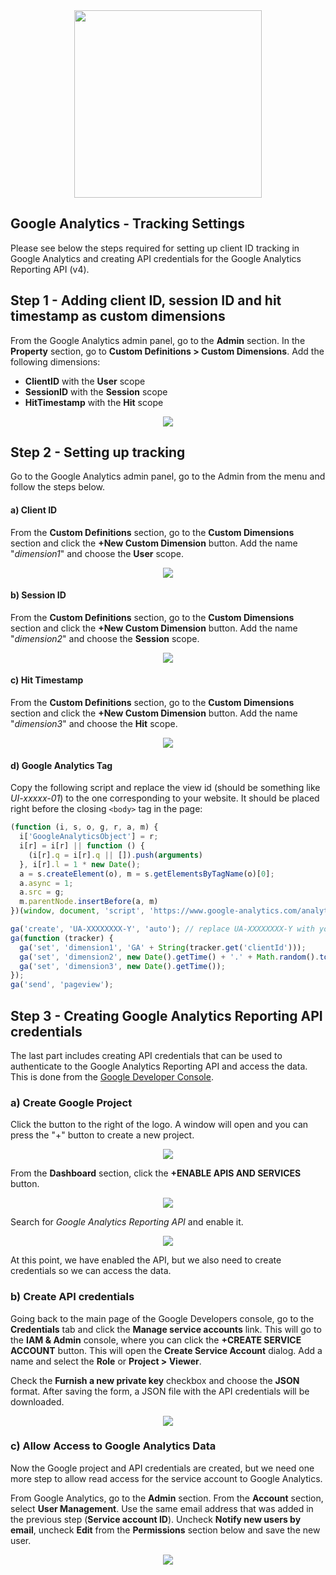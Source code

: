 <div align="center">
    <img src="https://storage.googleapis.com/morphl-docs/google-analytics-tracking/morphl-google-analytics.png" style="width:300px; height: auto;" />
</div>

## Google Analytics - Tracking Settings

Please see below the steps required for setting up client ID tracking in Google Analytics and creating API credentials for the Google Analytics Reporting API (v4).

## Step 1 - Adding client ID, session ID and hit timestamp as custom dimensions

From the Google Analytics admin panel, go to the **Admin** section. In the **Property** section, go to **Custom Definitions > Custom Dimensions**. Add the following dimensions:

- **ClientID** with the **User** scope
- **SessionID** with the **Session** scope
- **HitTimestamp** with the **Hit** scope

<div align="center">
    <img src="https://storage.googleapis.com/morphl-docs/google-analytics-tracking/step2-ga-custom-dimensions.jpg" />
</div>


## Step 2 - Setting up tracking 

Go to the Google Analytics admin panel, go to the Admin from the menu and follow the steps below.

#### a) Client ID

From the **Custom Definitions** section, go to the **Custom Dimensions** section and click the **+New Custom Dimension** button. Add the name "*dimension1*" and choose the **User** scope.

<div align="center">
    <img src="https://storage.googleapis.com/morphl-docs/google-analytics-tracking/step3-ga-js-client-id.png" />
</div>

#### b) Session ID

From the **Custom Definitions** section, go to the **Custom Dimensions** section and click the **+New Custom Dimension** button. Add the name "*dimension2*" and choose the **Session** scope.

<div align="center">
    <img src="https://storage.googleapis.com/morphl-docs/google-analytics-tracking/step3-ga-js-session-id.png" />
</div>

#### c) Hit Timestamp

From the **Custom Definitions** section, go to the **Custom Dimensions** section and click the **+New Custom Dimension** button. Add the name "*dimension3*" and choose the **Hit** scope.


<div align="center">
    <img src="https://storage.googleapis.com/morphl-docs/google-analytics-tracking/step3-ga-js-timestamp.png" />
</div>

#### d) Google Analytics Tag

Copy the following script and replace the view id (should be something like *UI-xxxxx-01*) to the one corresponding to your website. It should be placed right before the closing `<body>` tag in the page:

```JavaScript
(function (i, s, o, g, r, a, m) {
  i['GoogleAnalyticsObject'] = r;
  i[r] = i[r] || function () {
    (i[r].q = i[r].q || []).push(arguments)
  }, i[r].l = 1 * new Date();
  a = s.createElement(o), m = s.getElementsByTagName(o)[0];
  a.async = 1;
  a.src = g;
  m.parentNode.insertBefore(a, m)
})(window, document, 'script', 'https://www.google-analytics.com/analytics.js', 'ga');

ga('create', 'UA-XXXXXXXX-Y', 'auto'); // replace UA-XXXXXXXX-Y with your view id
ga(function (tracker) {
  ga('set', 'dimension1', 'GA' + String(tracker.get('clientId')));
  ga('set', 'dimension2', new Date().getTime() + '.' + Math.random().toString(36).substring(5));
  ga('set', 'dimension3', new Date().getTime());
});
ga('send', 'pageview');
```

## Step 3 - Creating Google Analytics Reporting API credentials

The last part includes creating API credentials that can be used to authenticate to the Google Analytics Reporting API and access the data. This is done from the [Google Developer Console](https://console.developers.google.com). 

### a) Create Google Project

Click the button to the right of the logo. A window will open and you can press the "+" button to create a new project.

<div align="center">
    <img src="https://storage.googleapis.com/morphl-docs/google-analytics-tracking/step4-create-project.jpg" />
</div>

From the **Dashboard** section, click the **+ENABLE APIS AND SERVICES** button. 

<div align="center">
    <img src="https://storage.googleapis.com/morphl-docs/google-analytics-tracking/step4-enable-reporting-api-1.jpg" />
</div>

Search for *Google Analytics Reporting API* and enable it.

<div align="center">
    <img src="https://storage.googleapis.com/morphl-docs/google-analytics-tracking/step4-enable-reporting-api-2.jpg" />
</div>

At this point, we have enabled the API, but we also need to create credentials so we can access the data.

### b) Create API credentials

Going back to the main page of the Google Developers console, go to the **Credentials** tab and click the **Manage service accounts** link. This will go to the **IAM & Admin** console, where you can click the **+CREATE SERVICE ACCOUNT** button. This will open the **Create Service Account** dialog. Add a name and select the **Role** or **Project > Viewer**.

Check the **Furnish a new private key** checkbox and choose the **JSON** format. After saving the form, a JSON file with the API credentials will be downloaded. 

<div align="center">
    <img src="https://storage.googleapis.com/morphl-docs/google-analytics-tracking/step4-create-service-account.jpg" />
</div>

### c) Allow Access to Google Analytics Data

Now the Google project and API credentials are created, but we need one more step to allow read access for the service account to Google Analytics. 

From Google Analytics, go to the **Admin** section. From the **Account** section, select **User Management**. Use the same email address that was added in the previous step (**Service account ID**). Uncheck **Notify new users by email**, uncheck **Edit** from the **Permissions** section below and save the new user.

<div align="center">
    <img src="https://storage.googleapis.com/morphl-docs/google-analytics-tracking/step4-ga-add-service-id.jpg" />
</div>
